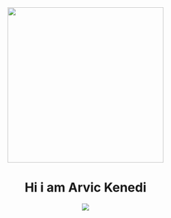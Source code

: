 <div id="header" align="center">
    <img src="https://media.giphy.com/media/k0ijJhqrUP4T2EvmJ1/giphy.gif?cid=ecf05e47p7hpnvtlj64a3of328i2ao65yxmtz5beazogrsqv&ep=v1_gifs_search&rid=giphy.gif&ct=g"
         width="350" height="auto">
    <h1 aline="center">Hi i am Arvic Kenedi</h1>
</div>

<p align="center">
  <a href="https://github.com/DenverCoder1/readme-typing-svg">
    <img src="https://readme-typing-svg.herokuapp.com?font=Time+New+Roman&color=cyan&size=25&center=true&vCenter=true&width=600&height=100&lines=Hello!+Welcome+to+my+profile...;I+am+a+Systems+Engineering+Student...;Programming+Enthusiast...;Always+curious+and+eager+to+learn.">
  </a>
</p>
